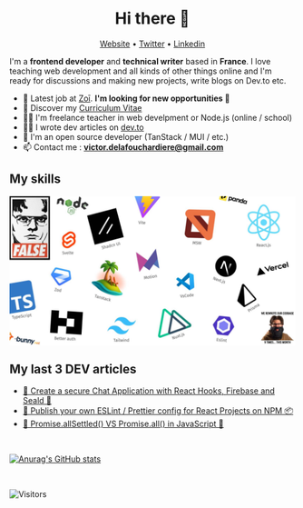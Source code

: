 <h1 align="center">Hi there 👋</h1>

<p align="center">
  <a href="https://www.victor-de-la-fouchardiere.fr/">Website</a> •
  <a href="https://twitter.com/TrustedSheriff">Twitter</a> •
  <a href="https://www.linkedin.com/in/victordelafouchardiere">Linkedin</a>
</p>

I'm a __frontend developer__ and __technical writer__ based in __France__. I love teaching web development and all kinds of other things online and I'm ready for discussions and making new projects, write blogs on Dev.to etc.

* 💼 Latest job at [Zoī](https://zoi.com/). **I'm looking for new opportunities 🤩** <br/>
* 🔖 Discover my [Curriculum Vitae](https://www.victor-de-la-fouchardiere.fr/pdf/CV-Victor-de-la-Fouchardiere.pdf)<br/>
* 👨‍🏫 I'm freelance teacher in web develpment or Node.js (online / school) <br />
* ✍🏻 I wrote dev articles on [dev.to](https://dev.to/viclafouch) <br/>
* 🧠 I'm an open source developer (TanStack / MUI / etc.) <br />
* 📫 Contact me : **victor.delafouchardiere@gmail.com**

## My skills

<p align="center">
  <img align="center" alt="Skills" src="https://github.com/viclafouch/viclafouch/blob/master/img/pack.jpg" />
</p>

## My last 3 DEV articles

<!-- BLOG-POST-LIST:START -->
- [👑 Create a secure Chat Application with React Hooks, Firebase and Seald 🔐](https://dev.to/viclafouch/create-a-secure-chat-application-with-react-hooks-firebase-and-seald-2bc1)
- [🍿 Publish your own ESLint / Prettier config for React Projects on NPM 📦](https://dev.to/viclafouch/publish-your-own-eslint-prettier-config-for-react-projects-on-npm-g3p)
- [🤝 Promise.allSettled() VS Promise.all() in JavaScript 🍭](https://dev.to/viclafouch/promise-allsettled-vs-promise-all-in-javascript-4mle)
<!-- BLOG-POST-LIST:END -->

<br />

[![Anurag's GitHub stats](https://github-readme-stats.vercel.app/api?username=viclafouch)](https://github.com/anuraghazra/github-readme-stats)

<br />

![Visitors](https://visitor-badge.laobi.icu/badge?page_id=viclafouch.viclafouch)
